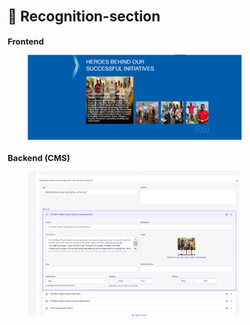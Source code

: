 # 📎 Recognition-section

### **Frontend**

<figure><img src="../../.gitbook/assetsBEL/Recognition-section.png" alt=""><figcaption></figcaption></figure>

### Backend (CMS)

<figure><img src="../../.gitbook/assetsBEL/Recognition-section-cms.png" alt=""><figcaption></figcaption></figure>
